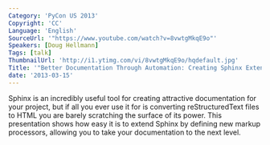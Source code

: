 ```yaml
---
Category: 'PyCon US 2013'
Copyright: 'CC'
Language: 'English'
SourceUrl: '"https://www.youtube.com/watch?v=8vwtgMkqE9o"'
Speakers: [Doug Hellmann]
Tags: [talk]
ThumbnailUrl: 'http://i1.ytimg.com/vi/8vwtgMkqE9o/hqdefault.jpg'
Title: '"Better Documentation Through Automation: Creating Sphinx Extensions"'
date: '2013-03-15'
---
```

Sphinx is an incredibly useful tool for creating attractive documentation for your project, but if all you ever use it for is converting reStructuredText files to HTML you are barely scratching the surface of its power. This presentation shows how easy it is to extend Sphinx by defining new markup processors, allowing you to take your documentation to the next level.